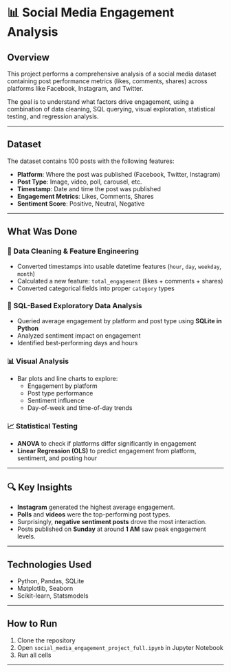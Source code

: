 # 📊 Social Media Engagement Analysis

## Overview
This project performs a comprehensive analysis of a social media dataset containing post performance metrics (likes, comments, shares) across platforms like Facebook, Instagram, and Twitter.

The goal is to understand what factors drive engagement, using a combination of data cleaning, SQL querying, visual exploration, statistical testing, and regression analysis.

---

## Dataset
The dataset contains 100 posts with the following features:
- **Platform**: Where the post was published (Facebook, Twitter, Instagram)
- **Post Type**: Image, video, poll, carousel, etc.
- **Timestamp**: Date and time the post was published
- **Engagement Metrics**: Likes, Comments, Shares
- **Sentiment Score**: Positive, Neutral, Negative

---

## What Was Done

### 🧼 Data Cleaning & Feature Engineering
- Converted timestamps into usable datetime features (`hour`, `day`, `weekday`, `month`)
- Calculated a new feature: `total_engagement` (likes + comments + shares)
- Converted categorical fields into proper `category` types

### 🧠 SQL-Based Exploratory Data Analysis
- Queried average engagement by platform and post type using **SQLite in Python**
- Analyzed sentiment impact on engagement
- Identified best-performing days and hours

### 📊 Visual Analysis
- Bar plots and line charts to explore:
  - Engagement by platform
  - Post type performance
  - Sentiment influence
  - Day-of-week and time-of-day trends

### 📈 Statistical Testing
- **ANOVA** to check if platforms differ significantly in engagement
- **Linear Regression (OLS)** to predict engagement from platform, sentiment, and posting hour

---

## 🔍 Key Insights
- **Instagram** generated the highest average engagement.
- **Polls** and **videos** were the top-performing post types.
- Surprisingly, **negative sentiment posts** drove the most interaction.
- Posts published on **Sunday** at around **1 AM** saw peak engagement levels.

---

## Technologies Used
- Python, Pandas, SQLite
- Matplotlib, Seaborn
- Scikit-learn, Statsmodels

---

## How to Run
1. Clone the repository
2. Open `social_media_engagement_project_full.ipynb` in Jupyter Notebook
3. Run all cells

---
